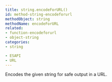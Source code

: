 ```yaml
---
title: string.encodeForURL()
id: method-string-encodeforurl
methodObject: string
methodName: encodeForURL
related:
- function-encodeforurl
- object-string
categories:
- string

- ESAPI
- URL
---
```


Encodes the given string for safe output in a URL.

